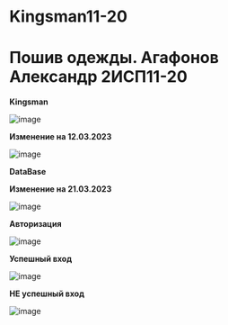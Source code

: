 # Kingsman11-20


<h1> Пошив одежды. Агафонов Александр 2ИСП11-20 </h1>


<b> Kingsman </b>

![image](https://user-images.githubusercontent.com/93195326/224111618-68f7e7d6-900c-48fc-8f4e-6750ec792f53.png)


<b> Изменение на 12.03.2023 </b>


![image](https://user-images.githubusercontent.com/93195326/224715321-120d0109-f5b0-4f35-a006-712b08170eea.png)


<b> DataBase </b>


<b> Изменение на 21.03.2023 </b>


![image](https://user-images.githubusercontent.com/93195326/226739473-51654e32-4bf0-483f-a852-bc3ebfeca77c.png)


<b> Авторизация </b>

![image](https://user-images.githubusercontent.com/93195326/227408991-eeb7ee8f-3e83-45aa-b056-afffce6ec2eb.png)

<b> Успешный вход </b>

![image](https://user-images.githubusercontent.com/93195326/227409061-d3d28e4a-e6eb-4ae3-9160-e892c4b7f024.png)


<b> НЕ успешный вход </b>


![image](https://user-images.githubusercontent.com/93195326/227409124-b97cafaf-b0a3-4f1b-bcc3-d5948dc86a6a.png)
